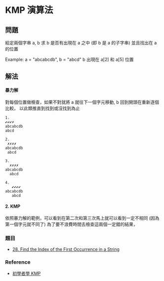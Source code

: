 # KMP 演算法

## 問題
給定兩個字串 a, b
求 b 是否有出現在 a 之中 (即 b 是 a 的子字串) 並且找出在 a 的位置

Example: a = "abcabcdb", b = "abcd"
b 出現在 a[2] 和 a[5] 位置

## 解法

#### 暴力解
對每個位置做檢查，如果不對就將 a 就往下一個字元移動, b 回到開頭在重新逐個比較，
以此類推直到找到或沒找到為止

```
1.
✔✔✔✗
abcabcdb
abcd

2.
 ✗✗✗✗
abcabcdb
 abcd

3.
  ✗✗✗✗
abcabcdb
  abcd

4.
   ✔✔✔✔
abcabcdb
   abcd
```

#### 2. KMP
依照暴力解的範例，可以看到在第二次和第三次馬上就可以看到一定不相同 (因為第一個字元就不同了)
為了要不浪費時間去檢查這兩個一定錯的結果，

### 題目
 - [28. Find the Index of the First Occurrence in a String](../0028.find.the.index.of.the.first.occurrence.in.a.string.py)

### Reference

- [初學者學 KMP](https://yeefun.github.io/kmp-algorithm-for-beginners/)